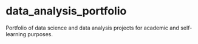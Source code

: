 # data_analysis_portfolio
Portfolio of data science and data analysis projects for academic and self-learning purposes.
